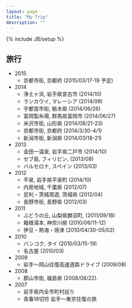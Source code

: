```yaml
---
layout: page
title: "My Trip"
description: ""
---
```

{% include JB/setup %}

## 旅行

- 2015
    - 京都市街, 京都府 (2015/03/17-19 予定)
- 2014
    - 浄土ヶ浜, 岩手県宮古市 (2014/10)
    - ランカウイ, マレーシア (2014/09)
    - 宇都宮市街, 栃木県 (2014/06/26)
    - 富岡製糸場, 群馬県富岡市 (2014/06/27)
    - 米沢市街, 山形県 (2014/08/21-23)
    - 京都市街, 京都府 (2014/3/30-4/1)
    - 新潟市街, 新潟県 (2014/03/18-21)
- 2013
    - 金田一温泉, 岩手県二戸市 (2014/10)
    - セブ島, フィリピン, (2013/08)
    - バルセロナ, スペイン (2013/03)
- 2012
    - 平泉, 岩手県平泉町 (2014/10)
    - 内房地域, 千葉県 (2012/07)
    - 足利・茨城周遊, 茨城県 (2012/04)
    - 長野市街, 長野県 (2012/03)
- 2011
    - ぶどうの丘, 山梨県勝沼町, (2011/09/18)
    - 箱根湯本, 神奈川県 (2010/06/11-12)
    - 伊豆・熱海・焼津 (2010/04/30-05/02)
- 2010
    - バンコク, タイ (2010/03/15-19)
    - 名古屋 (2010/03)
- 2009
    - 岩手～岡山往復高速道路ドライブ (2009/08)
- 2008
    - 郡山市街, 福島県 (2008/08/22).
- 2007
    - 岩手県内全市町村巡り
    - 青春18切符 岩手～東京往復の旅
